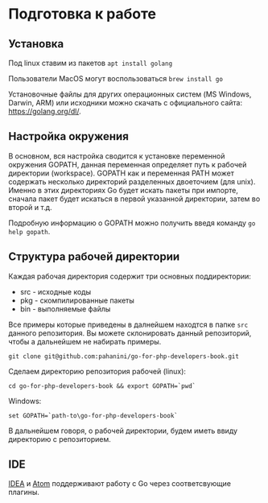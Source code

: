# Подготовка к работе

## Установка

Под linux ставим из пакетов `apt install golang`

Пользователи MacOS могут воспользоваться `brew install go`

Установочные файлы для других операционных систем (MS Windows, Darwin, ARM) или
исходники можно скачать с официального сайта: https://golang.org/dl/.

## Настройка окружения

В основном, вся настройка сводится к установке переменной окружения GOPATH, данная
переменная определяет путь к рабочей директории (workspace). GOPATH как и переменная PATH
может содержать несколько директорий разделенных двоеточием (для unix). Именно в этих
директориях Go будет искать пакеты при импорте, сначала пакет будет искаться в первой
указанной директории, затем во второй и т.д.

Подробную информацию о GOPATH можно получить введя команду ```go help gopath```.

## Структура рабочей директории

Каждая рабочая директория содержит три основных поддиректории:

- src - исходные коды
- pkg - скомпилированные пакеты
- bin - выполняемые файлы

Все примеры которые приведены в далнейшем находтся в папке `src` данного репозитория.
Вы можете склонировать данный репозиторий, чтобы а дальнейшем не набирать примеры.  

```
git clone git@github.com:pahanini/go-for-php-developers-book.git
```

Сделаем директорию репозитория рабочей (linux):

```
cd go-for-php-developers-book && export GOPATH=`pwd`
```

Windows:
```
set GOPATH=`path-to\go-for-php-developers-book`
```

В дальнейшем говоря, о рабочей директории, будем иметь ввиду директорию
с репозиторием.

## IDE

[IDEA](https://www.jetbrains.com/idea/) и [Atom](https://atom.io/) поддерживают работу
с Go через соответсвующие плагины.
